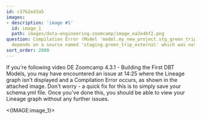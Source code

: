 ```yaml
---
id: c37b2ed3a5
images:
- description: 'image #1'
  id: image_1
  path: images/data-engineering-zoomcamp/image_ea2e4bf2.png
question: Compilation Error (Model 'model.my_new_project.stg_green_tripdata' (models/staging/stg_green_tripdata.sql)
  depends on a source named 'staging.green_trip_external' which was not found)
sort_order: 2800
---
```


If you're following video DE Zoomcamp 4.3.1 - Building the First DBT Models, you may have encountered an issue at 14:25 where the Lineage graph isn't displayed and a Compilation Error occurs, as shown in the attached image. Don't worry - a quick fix for this is to simply save your schema.yml file. Once you've done this, you should be able to view your Lineage graph without any further issues.

<{IMAGE:image_1}>

